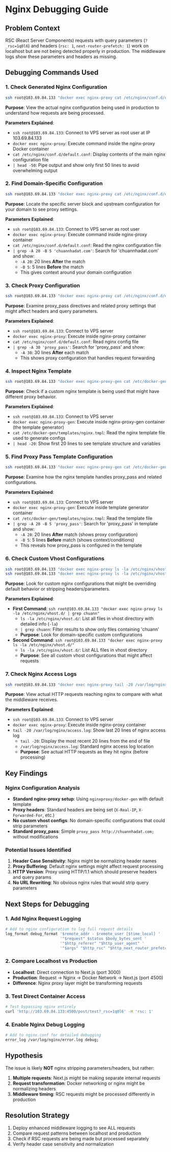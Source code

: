 # Nginx Debugging Guide

## Problem Context

RSC (React Server Components) requests with query parameters (`?_rsc=1q0l6`) and headers (`rsc: 1`, `next-router-prefetch: 1`) work on localhost but are not being detected properly in production. The middleware logs show these parameters and headers as missing.

## Debugging Commands Used

### 1. Check Generated Nginx Configuration

```bash
ssh root@103.69.84.133 "docker exec nginx-proxy cat /etc/nginx/conf.d/default.conf | head -50"
```

**Purpose**: View the actual nginx configuration being used in production to understand how requests are being processed.

**Parameters Explained**:

- `ssh root@103.69.84.133`: Connect to VPS server as root user at IP 103.69.84.133
- `docker exec nginx-proxy`: Execute command inside the nginx-proxy Docker container
- `cat /etc/nginx/conf.d/default.conf`: Display contents of the main nginx configuration file
- `| head -50`: Pipe output and show only first 50 lines to avoid overwhelming output

### 2. Find Domain-Specific Configuration

```bash
ssh root@103.69.84.133 "docker exec nginx-proxy cat /etc/nginx/conf.d/default.conf | grep -A 20 -B 5 'chuannhadat.com'"
```

**Purpose**: Locate the specific server block and upstream configuration for your domain to see proxy settings.

**Parameters Explained**:

- `ssh root@103.69.84.133`: Connect to VPS server as root user
- `docker exec nginx-proxy`: Execute command inside nginx-proxy container
- `cat /etc/nginx/conf.d/default.conf`: Read the nginx configuration file
- `| grep -A 20 -B 5 'chuannhadat.com'`: Search for 'chuannhadat.com' and show:
  - `-A 20`: 20 lines **After** the match
  - `-B 5`: 5 lines **Before** the match
  - This gives context around your domain configuration

### 3. Check Proxy Configuration

```bash
ssh root@103.69.84.133 "docker exec nginx-proxy cat /etc/nginx/conf.d/default.conf | grep -A 30 'proxy_pass'"
```

**Purpose**: Examine proxy_pass directives and related proxy settings that might affect headers and query parameters.

**Parameters Explained**:

- `ssh root@103.69.84.133`: Connect to VPS server
- `docker exec nginx-proxy`: Execute inside nginx-proxy container
- `cat /etc/nginx/conf.d/default.conf`: Read nginx config file
- `| grep -A 30 'proxy_pass'`: Search for 'proxy_pass' and show:
  - `-A 30`: 30 lines **After** each match
  - This shows proxy configuration that handles request forwarding

### 4. Inspect Nginx Template

```bash
ssh root@103.69.84.133 "docker exec nginx-proxy-gen cat /etc/docker-gen/templates/nginx.tmpl | head -20"
```

**Purpose**: Check if a custom nginx template is being used that might have different proxy behavior.

**Parameters Explained**:

- `ssh root@103.69.84.133`: Connect to VPS server
- `docker exec nginx-proxy-gen`: Execute inside nginx-proxy-gen container (the template generator)
- `cat /etc/docker-gen/templates/nginx.tmpl`: Read the nginx template file used to generate configs
- `| head -20`: Show first 20 lines to see template structure and variables

### 5. Find Proxy Pass Template Configuration

```bash
ssh root@103.69.84.133 "docker exec nginx-proxy-gen cat /etc/docker-gen/templates/nginx.tmpl | grep -A 20 -B 5 'proxy_pass'"
```

**Purpose**: Examine how the nginx template handles proxy_pass and related configurations.

**Parameters Explained**:

- `ssh root@103.69.84.133`: Connect to VPS server
- `docker exec nginx-proxy-gen`: Execute inside template generator container
- `cat /etc/docker-gen/templates/nginx.tmpl`: Read the template file
- `| grep -A 20 -B 5 'proxy_pass'`: Search for 'proxy_pass' in template and show:
  - `-A 20`: 20 lines **After** match (shows proxy configuration)
  - `-B 5`: 5 lines **Before** match (shows context/conditions)
  - This reveals how proxy_pass is configured in the template

### 6. Check Custom Vhost Configurations

```bash
ssh root@103.69.84.133 "docker exec nginx-proxy ls -la /etc/nginx/vhost.d/ | grep chuann"
ssh root@103.69.84.133 "docker exec nginx-proxy ls -la /etc/nginx/vhost.d/"
```

**Purpose**: Look for custom nginx configurations that might be overriding default behavior or stripping headers/parameters.

**Parameters Explained**:

- **First Command**: `ssh root@103.69.84.133 "docker exec nginx-proxy ls -la /etc/nginx/vhost.d/ | grep chuann"`
  - `ls -la /etc/nginx/vhost.d/`: List all files in vhost directory with detailed info (`-la`)
  - `| grep chuann`: Filter results to show only files containing 'chuann'
  - **Purpose**: Look for domain-specific custom configurations
- **Second Command**: `ssh root@103.69.84.133 "docker exec nginx-proxy ls -la /etc/nginx/vhost.d/"`
  - `ls -la /etc/nginx/vhost.d/`: List ALL files in vhost directory
  - **Purpose**: See all custom vhost configurations that might affect requests

### 7. Check Nginx Access Logs

```bash
ssh root@103.69.84.133 "docker exec nginx-proxy tail -20 /var/log/nginx/access.log"
```

**Purpose**: View actual HTTP requests reaching nginx to compare with what the middleware receives.

**Parameters Explained**:

- `ssh root@103.69.84.133`: Connect to VPS server
- `docker exec nginx-proxy`: Execute inside nginx-proxy container
- `tail -20 /var/log/nginx/access.log`: Show last 20 lines of nginx access log
  - `tail -20`: Display the most recent 20 lines from the end of file
  - `/var/log/nginx/access.log`: Standard nginx access log location
  - **Purpose**: See actual HTTP requests as they hit nginx (before processing)

## Key Findings

### Nginx Configuration Analysis

- **Standard nginx-proxy setup**: Using `nginxproxy/docker-gen` with default template
- **Proxy headers**: Standard headers are being set (`X-Real-IP`, `X-Forwarded-For`, etc.)
- **No custom vhost configs**: No domain-specific configurations that could strip parameters
- **Standard proxy_pass**: Simple `proxy_pass http://chuannhadat.com;` without modifications

### Potential Issues Identified

1. **Header Case Sensitivity**: Nginx might be normalizing header names
2. **Proxy Buffering**: Default nginx settings might affect request processing
3. **HTTP Version**: Proxy using HTTP/1.1 which should preserve headers and query params
4. **No URL Rewriting**: No obvious nginx rules that would strip query parameters

## Next Steps for Debugging

### 1. Add Nginx Request Logging

```bash
# Add to nginx configuration to log full request details
log_format debug_format '$remote_addr - $remote_user [$time_local] '
                        '"$request" $status $body_bytes_sent '
                        '"$http_referer" "$http_user_agent" '
                        '"$args" "$http_rsc" "$http_next_router_prefetch"';
```

### 2. Compare Localhost vs Production

- **Localhost**: Direct connection to Next.js (port 3000)
- **Production**: Request → Nginx → Docker Network → Next.js (port 4500)
- **Difference**: Nginx proxy layer might be transforming requests

### 3. Test Direct Container Access

```bash
# Test bypassing nginx entirely
curl 'http://103.69.84.133:4500/post/test?_rsc=1q0l6' -H 'rsc: 1'
```

### 4. Enable Nginx Debug Logging

```bash
# Add to nginx.conf for detailed debugging
error_log /var/log/nginx/error.log debug;
```

## Hypothesis

The issue is likely **NOT** nginx stripping parameters/headers, but rather:

1. **Multiple requests**: Next.js might be making separate internal requests
2. **Request transformation**: Docker networking or nginx might be normalizing headers
3. **Middleware timing**: RSC requests might be processed differently in production

## Resolution Strategy

1. Deploy enhanced middleware logging to see ALL requests
2. Compare request patterns between localhost and production
3. Check if RSC requests are being made but processed separately
4. Verify header case sensitivity and normalization
